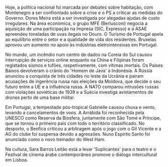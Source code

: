 Hoje, a política nacional foi marcada por debates sobre habitação, com Montenegro a ser confrontado sobre a crise e o PS a criticar as medidas do Governo. Dores Meira está a ser investigada por alegadas ajudas de custo irregulares.  Na área económica, o grupo MFE (Berlusconi) negocia a aquisição de uma participação na Impresa (SIC, Expresso) e a ASAE apreendeu toneladas de uvas ilegais no Douro. O Turismo de Portugal apela ao equilíbrio entre o setor e a qualidade de vida dos residentes. Bruxelas aprovou um aumento no apoio às indústrias eletrointensivas em Portugal.

No mundo, um incêndio num centro de dados na Coreia do Sul causou interrupção de serviços online enquanto na China e Filipinas foram registados sismos e tufões, respetivamente, com vítimas mortais. Os Países Baixos devolveram o crânio do 'Homem de Java' à Indonésia. A Rússia anunciou a conquista de três cidades no leste da Ucrânia e pairam acusações de ingerência russa nas eleições da Moldova, que decide o seu futuro entre a UE e a influência russa. A NATO comparou intrusões russas com violações soviéticas de 1939 e a Suécia investiga avistamentos de drones perto de uma base militar.

Em Portugal, a tempestade pós-tropical Gabrielle causou chuva e vento, levando a cancelamentos de voos. A Arrábida foi reconhecida pela UNESCO como Reserva da Biosfera, juntamente com São Tomé e Príncipe, que se tornou o primeiro país com todo o território classificado. No desporto, o Benfica criticou a arbitragem após o jogo com o Gil Vicente e a AG do clube foi suspensa devido a agressões. Nuno Espírito Santo foi anunciado como o novo treinador do West Ham.

Na cultura, Sara Barros Leitão está a levar 'Suplicantes' para o teatro e o Festival de cinema árabe contemporâneo promove o diálogo intercultural em Lisboa.